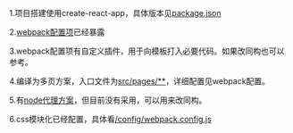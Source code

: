 1.项目搭建使用create-react-app，具体版本见[package.json](../package.json)

2.[webpack配置项](../config)已经暴露

3.webpack配置项有自定义插件，用于向模板打入必要代码。如果改同构也可以参考。

4.编译为多页方案，入口文件为[src/pages/**](../src/pages)，详细配置见webpack配置。

5.有[node代理方案](../public/server)，但目前没有采用，可以用来改同构。

6.css模块化已经配置，具体看[/config/webpack.config.js](../config/webpack.config.js)

